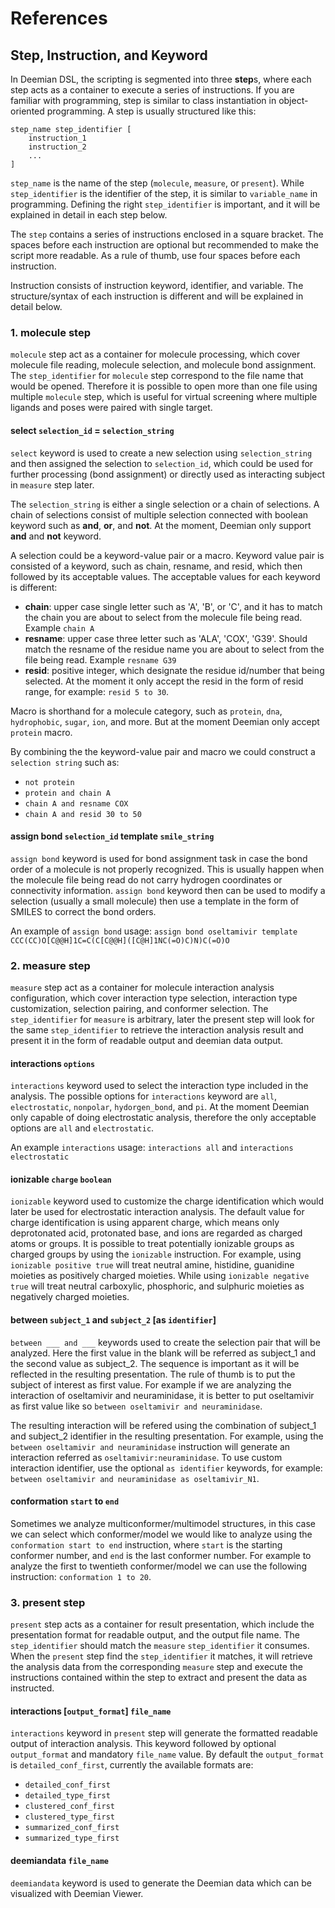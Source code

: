 # References

## Step, Instruction, and Keyword

In Deemian DSL, the scripting is segmented into three **step**s, where each step acts as a container to execute a series of instructions.
If you are familiar with programming, step is similar to class instantiation in object-oriented programming.
A step is usually structured like this:

```text
step_name step_identifier [
    instruction_1
    instruction_2
    ...
]
```

`step_name` is the name of the step (`molecule`, `measure`, or `present`).
While `step_identifier` is the identifier of the step, it is similar to `variable_name` in programming.
Defining the right `step_identifier` is important, and it will be explained in detail in each step below.

The `step` contains a series of instructions enclosed in a square bracket.
The spaces before each instruction are optional but recommended to make the script more readable.
As a rule of thumb, use four spaces before each instruction.

Instruction consists of instruction keyword, identifier, and variable.
The structure/syntax of each instruction is different and will be explained in detail below.

### 1. molecule step

`molecule` step act as a container for molecule processing, which cover molecule file reading, molecule selection, and molecule bond assignment.
The `step_identifier` for `molecule` step correspond to the file name that would be opened.
Therefore it is possible to open more than one file using multiple `molecule` step, which is useful for virtual screening where multiple ligands and poses were paired with single target.

#### select `selection_id` = `selection_string`

`select` keyword is used to create a new selection using `selection_string` and then assigned the selection to `selection_id`, which could be used for further processing (bond assignment) or directly used as interacting subject in `measure` step later.

The `selection_string` is either a single selection or a chain of selections.
A chain of selections consist of multiple selection connected with boolean keyword such as **and**, **or**, and **not**.
At the moment, Deemian only support **and** and **not** keyword.

A selection could be a keyword-value pair or a macro.
Keyword value pair is consisted of a keyword, such as chain, resname, and resid, which then followed by its acceptable values.
The acceptable values for each keyword is different:

- **chain**: upper case single letter such as 'A', 'B', or 'C', and it has to match the chain you are about to select from the molecule file being read. Example `chain A`
- **resname**: upper case three letter such as 'ALA', 'COX', 'G39'. Should match the resname of the residue name you are about to select from the file being read. Example `resname G39`
- **resid**: positive integer, which designate the residue id/number that being selected. At the moment it only accept the resid in the form of resid range, for example: `resid 5 to 30`.

Macro is shorthand for a molecule category, such as `protein`, `dna`, `hydrophobic`, `sugar`, `ion`, and more. But at the moment Deemian only accept `protein` macro.

By combining the the keyword-value pair and macro we could construct a `selection string` such as:
- `not protein`
- `protein and chain A`
- `chain A and resname COX`
- `chain A and resid 30 to 50`

#### assign bond `selection_id` template `smile_string`

`assign bond` keyword is used for bond assignment task in case the bond order of a molecule is not properly recognized.
This is usually happen when the molecule file being read do not carry hydrogen coordinates or connectivity information.
`assign bond` keyword then can be used to modify a selection (usually a small molecule) then use a template in the form of SMILES to correct the bond orders.

An example of `assign bond` usage: `assign bond oseltamivir template CCC(CC)O[C@@H]1C=C(C[C@@H]([C@H]1NC(=O)C)N)C(=O)O`

### 2. measure step

`measure` step act as a container for molecule interaction analysis configuration, which cover interaction type selection, interaction type customization, selection pairing, and conformer selection.
The `step_identifier` for `measure` is arbitrary, later the present step will look for the same `step_identifier` to retrieve the interaction analysis result and present it in the form of readable output and deemian data output.

#### interactions `options`

`interactions` keyword used to select the interaction type included in the analysis.
The possible options for `interactions` keyword are `all`, `electrostatic`, `nonpolar`, `hydorgen_bond`, and `pi`.
At the moment Deemian only capable of doing electrostatic analysis, therefore the only acceptable options are `all` and `electrostatic`.

An example `interactions` usage: `interactions all` and `interactions electrostatic`

#### ionizable `charge` `boolean`

`ionizable` keyword used to customize the charge identification which would later be used for electrostatic interaction analysis.
The default value for charge identification is using apparent charge, which means only deprotonated acid, protonated base, and ions are regarded as charged atoms or groups.
It is possible to treat potentially ionizable groups as charged groups by using the `ionizable` instruction.
For example, using `ionizable positive true` will treat neutral amine, histidine, guanidine moieties as positively charged moieties.
While using `ionizable negative true` will treat neutral carboxylic, phosphoric, and sulphuric moieties as negatively charged moieties.

#### between `subject_1` and `subject_2` [as `identifier`]

`between ___ and ___` keywords used to create the selection pair that will be analyzed.
Here the first value in the blank will be referred as subject_1 and the second value as subject_2.
The sequence is important as it will be reflected in the resulting presentation.
The rule of thumb is to put the subject of interest as first value.
For example if we are analyzing the interaction of oseltamivir and neuraminidase, it is better to put oseltamivir as first value like so `between oseltamivir and neuraminidase`.

The resulting interaction will be refered using the combination of subject_1 and subject_2 identifier in the resulting presentation.
For example, using the `between oseltamivir and neuraminidase` instruction will generate an interaction referred as `oseltamivir:neuraminidase`.
To use custom interaction identifier, use the optional `as identifier` keywords, for example: `between oseltamivir and neuraminidase as oseltamivir_N1`.

#### conformation `start` to `end`

Sometimes we analyze multiconformer/multimodel structures, in this case we can select which conformer/model we would like to analyze using the `conformation start to end` instruction, where `start` is the starting conformer number, and `end` is the last conformer number.
For example to analyze the first to twentieth conformer/model we can use the following instruction: `conformation 1 to 20`.

### 3. present step

`present` step acts as a container for result presentation, which include the presentation format for readable output, and the output file name.
The `step_identifier` should match the `measure` `step_identifier` it consumes.
When the `present` step find the `step_identifier` it matches, it will retrieve the analysis data from the corresponding `measure` step and execute the instructions contained within the step to extract and present the data as instructed.

#### interactions [`output_format`] `file_name`

`interactions` keyword in `present` step will generate the formatted readable output of interaction analysis.
This keyword followed by optional `output_format` and mandatory `file_name` value.
By default the `output_format` is `detailed_conf_first`, currently the available formats are:
- `detailed_conf_first`
- `detailed_type_first`
- `clustered_conf_first`
- `clustered_type_first`
- `summarized_conf_first`
- `summarized_type_first`

#### deemiandata `file_name`

`deemiandata` keyword is used to generate the Deemian data which can be visualized with Deemian Viewer.
